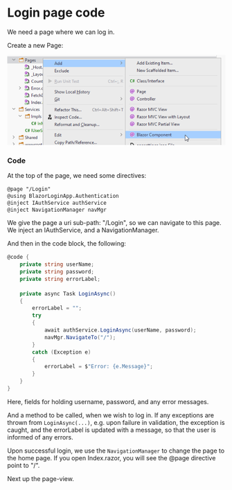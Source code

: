 # Login page code

We need a page where we can log in.

Create a new Page:

![img_8.png](img_8.png)

### Code

At the top of the page, we need some directives:

```razor
@page "/Login"
@using BlazorLoginApp.Authentication
@inject IAuthService authService
@inject NavigationManager navMgr
```

We give the page a uri sub-path: "/Login", so we can navigate to this page.  
We inject an IAuthService, and a NavigationManager.

And then in the code block, the following:

```csharp
@code {
    private string userName;
    private string password;
    private string errorLabel;

    private async Task LoginAsync()
    {
        errorLabel = "";
        try
        {
            await authService.LoginAsync(userName, password);
            navMgr.NavigateTo("/");
        }
        catch (Exception e)
        {
            errorLabel = $"Error: {e.Message}";
        }
    }
}
```

Here, fields for holding username, password, and any error messages.

And a method to be called, when we wish to log in. If any exceptions are thrown from `LoginAsync(...)`, e.g. upon failure in validation,
the exception is caught, and the errorLabel is updated with a message, so that the user is informed of any errors.

Upon successful login, we use the `NavigationManager` to change the page to the home page. If you open Index.razor, you will see the @page directive point to "/".

Next up the page-view.